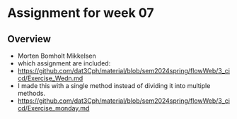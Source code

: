 # Assignment for week 07

## Overview

- Morten Bomholt Mikkelsen
- which assignment are included:
- https://github.com/dat3Cph/material/blob/sem2024spring/flowWeb/3_cicd/Exercise_Wedn.md
- I made this with a single method instead of dividing it into multiple methods.
- https://github.com/dat3Cph/material/blob/sem2024spring/flowWeb/3_cicd/Exercise_monday.md

